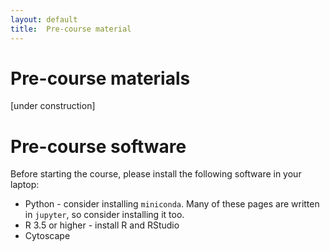 ```yaml
---
layout: default
title:  Pre-course material
---
```


# Pre-course materials

[under construction]

# Pre-course software
Before starting the course, please install the following software in your laptop:
- Python - consider installing `miniconda`. Many of these pages are written in `jupyter`, so consider installing it too.
- R 3.5 or higher - install R and RStudio
- Cytoscape